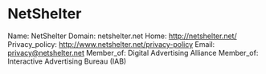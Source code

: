 
# NetShelter

Name: NetShelter
Domain: netshelter.net
Home: http://netshelter.net/
Privacy_policy: http://www.netshelter.net/privacy-policy
Email: privacy@netshelter.net
Member_of: Digital Advertising Alliance
Member_of: Interactive Advertising Bureau (IAB)
